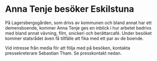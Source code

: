 # Anna Tenje besöker Eskilstuna

På Lagersbergsgården, som drivs av kommunen och bland annat har ett demensboende, kommer Anna Tenje ges en inblick i hur arbetet bedrivs med bland annat vävning, film, snickeri och berättarcafé. Under besöket kommer statsrådet även få tillfälle att fika med ett par av de boende.

Vid intresse från media för att följa med på besöken, kontakta pressekreterare Sebastian Tham. Se presskontakt nedan.
